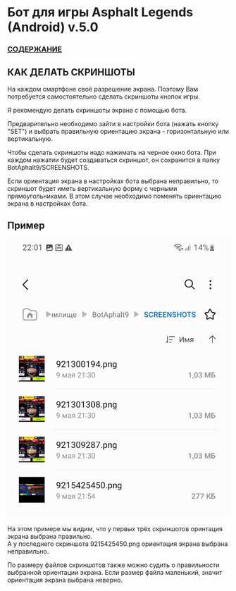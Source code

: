  # __Бот для игры Asphalt Legends (Android) v.5.0__

### [СОДЕРЖАНИЕ](https://github.com/AUTOPILOTyoutube/bot-asphalt-legends-android/blob/main/README.md)

 ## КАК ДЕЛАТЬ СКРИНШОТЫ
 На каждом смартфоне своё разрешение экрана. Поэтому Вам потребуется самостоятельно сделать скриншоты кнопок игры.

 Я рекомендую делать скриншоты экрана с помощью бота.

 Предварительно необходимо зайти в настройки бота (нажать кнопку "SET") и выбрать правильную ориентацию экрана - горизонтальную или вертикальную.

 Чтобы сделать скриншоты надо нажимать на черное окно бота. При каждом нажатии будет создаваться скриншот, он сохранится в папку BotAphalt9/SCREENSHOTS.

 Если ориентация экрана в настройках бота выбрана неправильно, то скриншот будет иметь вертикальную форму с черными прямоугольниками. В этом случае необходимо поменять ориентацию экрана в настройках бота.

## Пример

![Иллюстрация к проекту](https://github.com/autopilotyoutube/bot-asphalt-legends-android/raw/main/files/pictures/05_screenshots/Screenshot.jpg)

На этом примере мы видим, что у первых трёх скриншотов оринтация экрана выбрана правильно.  
А у последнего скриншота 9215425450.png ориентация экрана выбрана неправильно. 

По размеру файлов скриншотов также можно судить о правильности выбранной ориентации экрана. Если размер файла маленький, значит ориентация экрана выбрана неверно.